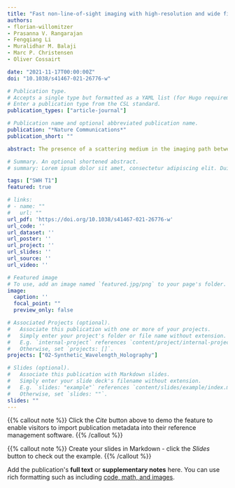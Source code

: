 ```yaml
---
title: "Fast non-line-of-sight imaging with high-resolution and wide field of view using synthetic wavelength holography"
authors:
- florian-willomitzer
- Prasanna V. Rangarajan
- Fengqiang Li
- Muralidhar M. Balaji
- Marc P. Christensen
- Oliver Cossairt

date: "2021-11-17T00:00:00Z"
doi: "10.1038/s41467-021-26776-w"

# Publication type.
# Accepts a single type but formatted as a YAML list (for Hugo requirements).
# Enter a publication type from the CSL standard.
publication_types: ["article-journal"]

# Publication name and optional abbreviated publication name.
publication: "*Nature Communications*"
publication_short: ""

abstract: The presence of a scattering medium in the imaging path between an object and an observer is known to severely limit the visual acuity of the imaging system. We present an approach to circumvent the deleterious effects of scattering, by exploiting spectral correlations in scattered wavefronts. Our Synthetic Wavelength Holography (SWH) method is able to recover a holographic representation of hidden targets with sub-mm resolution over a nearly hemispheric angular field of view. The complete object field is recorded within 46{\thinspace}ms, by monitoring the scattered light return in a probe area smaller than 6{\thinspace}cm{\thinspace}{\texttimes}{\thinspace}6{\thinspace}cm. This unique combination of attributes opens up a plethora of new Non-Line-of-Sight imaging applications ranging from medical imaging and forensics, to early-warning navigation systems and reconnaissance. Adapting the findings of this work to other wave phenomena will help unlock a wider gamut of applications beyond those envisioned in this paper.

# Summary. An optional shortened abstract.
# summary: Lorem ipsum dolor sit amet, consectetur adipiscing elit. Duis posuere tellus ac convallis placerat. Proin tincidunt magna sed ex sollicitudin condimentum.

tags: ["SWH T1"]
featured: true

# links:
# - name: ""
#   url: ""
url_pdf: 'https://doi.org/10.1038/s41467-021-26776-w'
url_code: ''
url_dataset: ''
url_poster: ''
url_project: ''
url_slides: ''
url_source: ''
url_video: ''

# Featured image
# To use, add an image named `featured.jpg/png` to your page's folder. 
image:
  caption: ''
  focal_point: ""
  preview_only: false

# Associated Projects (optional).
#   Associate this publication with one or more of your projects.
#   Simply enter your project's folder or file name without extension.
#   E.g. `internal-project` references `content/project/internal-project/index.md`.
#   Otherwise, set `projects: []`.
projects: ["02-Synthetic_Wavelength_Holography"]

# Slides (optional).
#   Associate this publication with Markdown slides.
#   Simply enter your slide deck's filename without extension.
#   E.g. `slides: "example"` references `content/slides/example/index.md`.
#   Otherwise, set `slides: ""`.
slides: ""
---
```


{{% callout note %}}
Click the *Cite* button above to demo the feature to enable visitors to import publication metadata into their reference management software.
{{% /callout %}}

{{% callout note %}}
Create your slides in Markdown - click the *Slides* button to check out the example.
{{% /callout %}}

Add the publication's **full text** or **supplementary notes** here. You can use rich formatting such as including [code, math, and images](https://wowchemy.com/docs/content/writing-markdown-latex/).
